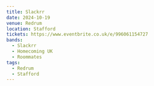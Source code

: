 ```yaml
---
title: Slackrr
date: 2024-10-19
venue: Redrum
location: Stafford
tickets: https://www.eventbrite.co.uk/e/996061154727
bands:
  - Slackrr
  - Homecoming UK
  - Roommates
tags:
  - Redrum
  - Stafford
---
```

